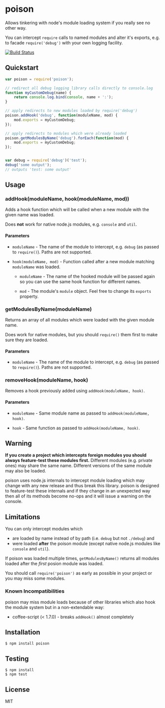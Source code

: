 poison
======

Allows tinkering with node's module loading system if you really see no other way.

You can intercept `require` calls to named modules and alter it's exports, e.g. to facade `require('debug')` with your own logging facility.

[![Build Status](https://travis-ci.org/fluidsonic/poison.png?branch=master)](https://travis-ci.org/fluidsonic/poison)



Quickstart
----------

```javascript
var poison = require('poison');

// redirect all debug logging library calls directly to console.log
function myCustomDebug(name) {
	return console.log.bind(console, name + ':');
}

// apply redirects to new modules loaded by require('debug')
poison.addHook('debug', function(moduleName, mod) {
	mod.exports = myCustomDebug;
});

// apply redirects to modules which were already loaded
poison.getModulesByName('debug').forEach(function(mod) {
	mod.exports = myCustomDebug;
});


var debug = require('debug')('test');
debug('some output');
// outputs 'test: some output'
```



Usage
-----

### addHook(moduleName, hook(moduleName, mod))

Adds a hook function which will be called when a new module with the given name was loaded.

Does **not** work for native node.js modules, e.g. `console` and `util`.

#### Parameters

- `moduleName` - The name of the module to intercept, e.g. `debug` (as passed to `require()`). Paths are not supported.

- `hook(moduleName, mod)` - Function called after a new module matching `moduleName` was loaded.

	- `moduleName` - The name of the hooked module will be passed again so you can use the same hook function for different names.

	- `mod` - The module's `module` object. Feel free to change its `exports` property.


### getModulesByName(moduleName)

Returns an array of all modules which were loaded with the given module name.

Does work for native modules, but you should `require()` them first to make sure they are loaded.

#### Parameters

- `moduleName` - The name of the module to intercept, e.g. `debug` (as passed to `require()`). Paths are not supported.


### removeHook(moduleName, hook)

Removes a hook previously added using `addHook(moduleName, hook)`.

#### Parameters

- `moduleName` - Same module name as passed to `addHook(moduleName, hook)`.

- `hook` - Same function as passed to `addHook(moduleName, hook)`.



Warning
-------

**If you create a project which intercepts foreign modules you should always feature-test these modules first.** Different modules (e.g. private ones) may share the same name. Different versions of the same module may also be loaded.

poison uses node.js internals to intercept module loading which may change with any new release and thus break this library. poison is designed to feature-test these internals and if they change in an unexpected way then all of its methods become no-ops and it will issue a warning on the console.



Limitations
-----------

You can only intercept modules which

- are loaded by name instead of by path (i.e. `debug` but not `./debug`) and
- were loaded **after** the poison module (except native node.js modules like `console` and `util`).

If poison was loaded multiple times, `getModulesByName()` returns all modules loaded after the *first* posion module was loaded.

You should call `require('poison')` as early as possible in your project or you may miss some modules.

### Known Incompatibilities

poison may miss module loads because of other libraries which also hook the module system but in a non-extendable way:

- coffee-script (< 1.7.0) - breaks `addHook()` almost completely



Installation
------------

	$ npm install poison



Testing
-------

	$ npm install
	$ npm test



License
-------

MIT
